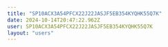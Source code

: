 ```yaml
---
title: "SP10ACX3A54PFCX22J22JASJF5EB354KYQHK55Q7K"
date: 2024-10-14T20:47:22.962Z
user: SP10ACX3A54PFCX22J22JASJF5EB354KYQHK55Q7K
layout: "users"
---
```

    